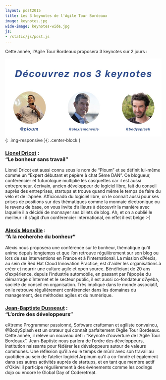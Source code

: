 ```yaml
---
layout: post2015
title: Les 3 keynotes de l'Agile Tour Bordeaux
image: keynotes.jpg
wide-image: keynotes-wide.jpg
js:
- /static/js/post.js
---
```


Cette année, l'Agile Tour Bordeaux proposera 3 keynotes sur 2 jours :<!--more-->

![Alt text](/static/img/blog/keynotes-wide.jpg){: .img-responsive }{: .center-block }

<div class="row">
<div class="col-lg-4">


<h3><a href="https://twitter.com/Ploum">Lionel Dricot</a> :<br>“Le bonheur sans travail”</h3>
<p>
Lionel Dricot est aussi connu sous le nom de “Ploum” et se définit lui-même comme un “Expert débutant et pépère à chat 5ème DAN”. Ce blogueur, conférencier et futurologue multiplie les casquettes car il est aussi entrepreneur, écrivain, ancien développeur de logiciel libre, fait du conseil auprès des entreprises, startups et trouve quand même le temps de faire du vélo et de l’apnée. Afficionado du logiciel libre, on le connaît aussi pour ses prises de positions sur des thématiques comme la monnaie électronique ou le revenu de base, on vous invite d’ailleurs à découvrir la manière avec laquelle il a décidé de monnayer ses billets de blog. Ah, et on a oublié le meilleur : il s’agit d’un conférencier international, en effet il est belge :-)
</p>


</div>
<div class="col-lg-4">

<h3><a href="https://twitter.com/Alexismonville">Alexis Monville</a> : <br>“À la recherche du bonheur”</h3>
<p>
Alexis nous proposera une conférence sur le bonheur, thématique qu’il anime depuis longtemps et que l’on retrouve régulièrement sur son blog ou lors de ses interventions en France et à l'international. La mission d’Alexis, au sein de Red Hat Cloud Innovation Practice, est d'aider les organisations à créer et nourrir une culture agile et open source. Bénéficiant de 20 ans d’expérience, depuis l’industrie automobile, en passant par l’épopée du démarrage d’Internet et le secteur public, il est aussi co-fondateur d’Ayeba, société de conseil en organisation. Très impliqué dans le monde associatif, on le retrouve régulièrement conférencier dans les domaines du management, des méthodes agiles et du numérique.
</p>
</div>
<div class="col-lg-4">


<h3><a href="https://twitter.com/Bodysplash">Jean-Baptiste Dusseaut</a> : <br> “L’ordre des développeurs”</h3>
<p>
eXtreme Programmer passionné, Software craftsman et agiliste convaincu, @BodySplash est un orateur qui connaît parfaitement l’Agile Tour Bordeaux. Cette année, il relève un nouveau défi : “Keynote d'ouverture de l'Agile Tour Bordeaux”. Jean-Baptiste nous parlera de l’ordre des développeurs, institution naissante pour fédérer les développeurs autour de valeurs communes. Une réflexion qu’il a eu le temps de mûrir avec son travail au quotidien au sein de l’atelier logiciel Arpinum qu’il a co-fondé et également dans ses autres activités auprès de startups, et en tant que membre actif d'Okiwi il participe régulièrement à des évènements comme les codings dojo ou encore le Global Day of Coderetreat.
</p>
</div>
</div>
